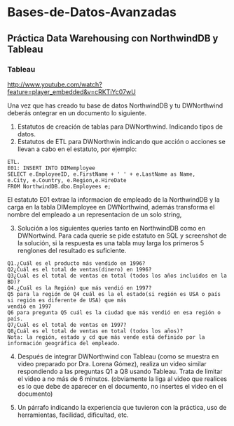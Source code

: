 # Bases-de-Datos-Avanzadas
## Práctica Data Warehousing con NorthwindDB y Tableau

### Tableau
http://www.youtube.com/watch?feature=player_embedded&v=cRKTiYc07wU

Una vez que has creado tu base de datos NorthwindDB y tu DWNorthwind deberás ontegrar
en un documento lo siguiente.

1. Estatutos de creación de tablas para DWNorthwind. Indicando tipos de datos.
2. Estatutos de ETL para DWNorthwin indicando que acción o acciones se llevan a cabo en el  estatuto, por ejemplo:

```
ETL.
E01: INSERT INTO DIMemployee
SELECT e.EmployeeID, e.FirstName + ' ' + e.LastName as Name,
e.City, e.Country, e.Region,e.HireDate
FROM NorthwindDB.dbo.Employees e;
```

El estatuto E01 extrae la informacion de empleado de la NorthwindDB y la carga en la tabla
DIMemployee en DWNorthwind, además transforma el nombre del empleado a un
representacion de un solo string,

3. Solución a los siguientes queries tanto en NorthwindDB como en DWNortwind. Para cada
querie se pide estatuto en SQL y screenshot de la solución, si la respuesta es una tabla muy
larga los primeros 5 renglones del resultado es suficiente.
```
Q1.¿Cuál es el producto más vendido en 1996?
Q2¿Cuál es el total de ventas(dinero) en 1996?
Q3¿Cuál es el total de ventas en total (todos los años incluidos en la BD)?
Q4.¿Cuál es la Región) que más vendió en 1997?
Q5 para la región de Q4 cuál es la el estado(si región es USA o país si región es diferente de USA) que más
vendió en 1997
Q6 para pregunta Q5 cuál es la ciudad que más vendió en esa región o país.
Q7¿Cuál es el total de ventas en 1997?
Q8¿Cuál es el total de ventas en total (todos los años)?
Nota: la región, estado y cd que más vende está definido por la información geográfica del empleado.
```

4. Después de integrar DWNorthwind con Tableau (como se muestra en video preparado por
Dra. Lorena Gómez), realiza un video similar respondiendo a las preguntas Q1 a Q8 usando
Tableau. Trata de limitar el video a no más de 6 minutos. (obviamente la liga al video que
realices es lo que debe de aparecer en el documento, no insertes el video en el documento)

5. Un párrafo indicando la experiencia que tuvieron con la práctica, uso de herramientas,
facilidad, dificultad, etc.
